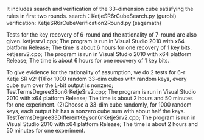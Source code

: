 It includes search and verification of the 33-dimension cube satisfying the rules in first two rounds. 
search：KetjeSR6rCubeSearch.py (gurobi)
verification: KetjeSR6rCubeVerification2Round.py (sagemath)

Tests for the key recovery of 6-round and the rationality of 7-round are also given.
ketjesrv1.cpp;
The program is run in Visual Studio 2010 with x64 platform Release;
The time is about 6 hours for one recovery of 1 key bits.
ketjesrv2.cpp;
The program is run in Visual Studio 2010 with x64 platform Release;
The time is about 6 hours for one recovery of 1 key bits.

To give evidence for the rationality of assumption, we do 2 tests for 6-r Ketje SR v2: 
(1)For 1000 random 33-dim cubes with random keys, every cube sum over the L-bit output is nonzero;
TestTermsDegree33on6rKetjeSrv2.cpp;
The program is run in Visual Studio 2010 with x64 platform Release;
The time is about 2 hours and 50 minutes for one experiment.
(2)Choose a 33-dim cube randomly, for 1000 random keys,  each output bit has a nonzero cube sum with about half the keys. 
TestTermsDegree33DifferentKeyson6rKetjeSrv2.cpp;
The program is run in Visual Studio 2010 with x64 platform Release;
The time is about 2 hours and 50 minutes for one experiment.
